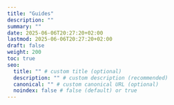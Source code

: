 ```yaml
---
title: "Guides"
description: ""
summary: ""
date: 2025-06-06T20:27:20+02:00
lastmod: 2025-06-06T20:27:20+02:00
draft: false
weight: 200
toc: true
seo:
  title: "" # custom title (optional)
  description: "" # custom description (recommended)
  canonical: "" # custom canonical URL (optional)
  noindex: false # false (default) or true
---
```

